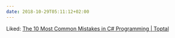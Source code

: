 ```yaml
---
date: 2018-10-29T05:11:12+02:00
---
```


Liked: [The 10 Most Common Mistakes in C# Programming | Toptal](https://www.toptal.com/c-sharp/top-10-mistakes-that-c-sharp-programmers-make)
